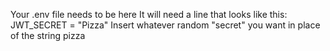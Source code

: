 Your .env file needs to be here
It will need a line that looks like this:
JWT_SECRET = "Pizza"
Insert whatever random "secret" you want in place of the string pizza